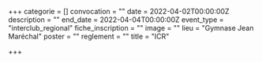+++
categorie = []
convocation = ""
date = 2022-04-02T00:00:00Z
description = ""
end_date = 2022-04-04T00:00:00Z
event_type = "interclub_regional"
fiche_inscription = ""
image = ""
lieu = "Gymnase Jean Maréchal"
poster = ""
reglement = ""
title = "ICR"

+++
        